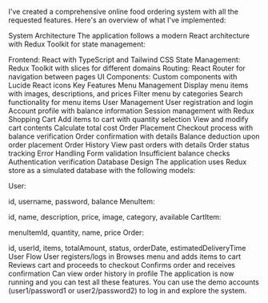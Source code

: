 I've created a comprehensive online food ordering system with all the requested features. Here's an overview of what I've implemented:

System Architecture
The application follows a modern React architecture with Redux Toolkit for state management:

Frontend: React with TypeScript and Tailwind CSS
State Management: Redux Toolkit with slices for different domains
Routing: React Router for navigation between pages
UI Components: Custom components with Lucide React icons
Key Features
Menu Management
Display menu items with images, descriptions, and prices
Filter menu by categories
Search functionality for menu items
User Management
User registration and login
Account profile with balance information
Session management with Redux
Shopping Cart
Add items to cart with quantity selection
View and modify cart contents
Calculate total cost
Order Placement
Checkout process with balance verification
Order confirmation with details
Balance deduction upon order placement
Order History
View past orders with details
Order status tracking
Error Handling
Form validation
Insufficient balance checks
Authentication verification
Database Design
The application uses Redux store as a simulated database with the following models:

User:

id, username, password, balance
MenuItem:

id, name, description, price, image, category, available
CartItem:

menuItemId, quantity, name, price
Order:

id, userId, items, totalAmount, status, orderDate, estimatedDeliveryTime
User Flow
User registers/logs in
Browses menu and adds items to cart
Reviews cart and proceeds to checkout
Confirms order and receives confirmation
Can view order history in profile
The application is now running and you can test all these features. You can use the demo accounts (user1/password1 or user2/password2) to log in and explore the system.


